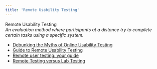 ```yaml
---
title: 'Remote Usability Testing'
---
```


Remote Usability Testing  
_An evaluation method where participants at a distance try to complete certain tasks using a specific system._

*   [Debunking the Myths of Online Usability Testing](http://johnnyholland.org/2010/04/09/debunking-the-myths-of-online-usability-testing/)  
*   [Guide to Remote Usability Testing](http://www.ok-cancel.com/archives/article/2006/07/guide-to-remote-usability-testing.html)  
*   [Remote user testing: your guide](https://www.justinmind.com/blog/remote-user-testing/)  
*   [Remote Testing versus Lab Testing](http://boltpeters.com/blog/remote-testing-versus-lab-testing-2/)  
